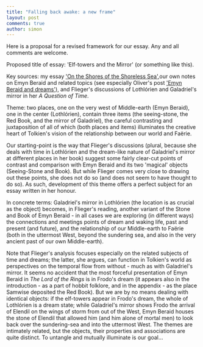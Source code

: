 ```yaml
---
title: "Falling back awake: a new frame"
layout: post
comments: true
author: simon
---
```


Here is a proposal for a revised framework for our essay. Any and all comments are welcome.

Proposed title of essay: 'Elf-towers and the Mirror' (or something like this).

Key sources: my essay ['On the Shores of the Shoreless Sea'](http://www.tolkienlibrary.com/press/1182-on-the-shores-of-the-shoreless-sea-simon-cook.php),our own notes on Emyn Beraid and related topics (see especially Oliver's post ['Emyn Beraid and dreams'](http://uoou.github.io/AWildernessOfDragons/emyn-beraid-and-dreams/)), and Flieger's discussions of Lothlórien and Galadriel's mirror in her *A Question of Time*.

<!--more-->

Theme: two places, one on the very west of Middle-earth (Emyn Beraid), one in the center (Lothlórien), contain three items (the seeing-stone, the Red Book, and the mirror of Galadriel), the careful contrasting and juxtaposition of all of which (both places and items) illuminates the creative heart of Tolkien's vision of the relationship between our world and Faërie.

Our starting-point is the way that Flieger's discussions (plural, because she deals with time in Lothlórien and the dream-like nature of Galadriel's mirror at different places in her book) suggest some fairly clear-cut points of contrast and comparison with Emyn Beraid and its two 'magical' objects (Seeing-Stone and Book). But while Flieger comes very close to drawing out these points, she does not do so (and does not seem to have thought to do so). As such, development of this theme offers a perfect subject for an essay written in her honour.

In concrete terms: Galadriel's mirror in Lothlórien (the location is as crucial as the object) becomes, in Flieger's reading, another variant of the Stone and Book of Emyn Beraid - in all cases we are exploring (in different ways) the connections and meetings points of dream and waking life, past and present (and future), and the relationship of our Middle-earth to Faërie (both in the uttermost West, beyond the sundering sea, and also in the very ancient past of our own Middle-earth).

Note that Flieger's analysis focuses especially on the related subjects of time and dreams; the latter, she argues, can function in Tolkien's world as perspectives on the temporal flow from without - much as with Galadriel's mirror. It seems no accident that the most forceful presentation of Emyn Beraid in *The Lord of the Rings* is in Frodo's dream (it appears also in the introduction - as a part of hobbit folklore, and in the appendix - as the place Samwise deposited the Red Book). But we are by no means dealing with identical objects: if the elf-towers appear in Frodo's dream, the whole of Lothlórien is a dream state; while Galadriel's mirror shows Frodo the arrival of Elendil on the wings of storm from out of the West, Emyn Beraid houses the stone of Elendil that allowed him (and him alone of mortal men) to look back over the sundering-sea and into the uttermost West. The themes are intimately related, but the objects, their properties and associations are quite distinct. To untangle and mutually illuminate is our goal...







